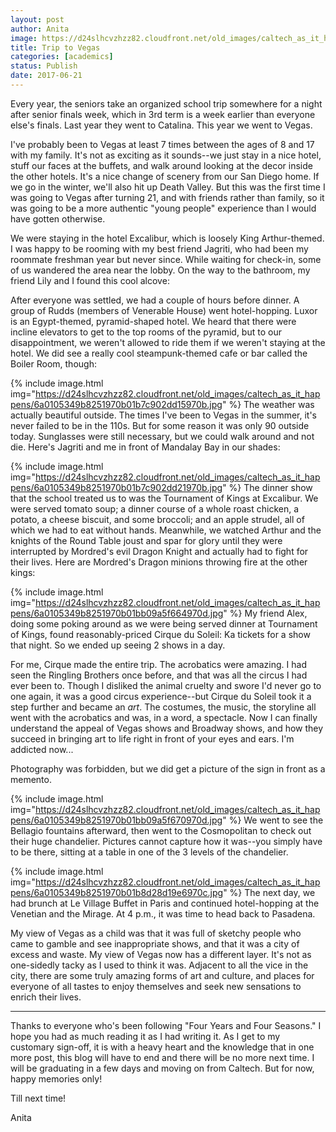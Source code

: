 ```yaml
---
layout: post
author: Anita
image: https://d24slhcvzhzz82.cloudfront.net/old_images/caltech_as_it_happens/6a0105349b8251970b01b7c902dd0e970b.jpg
title: Trip to Vegas
categories: [academics]
status: Publish
date: 2017-06-21
---
```



Every year, the seniors take an organized school trip somewhere for a night after senior finals week, which in 3rd term is a week earlier than everyone else's finals. Last year they went to Catalina. This year we went to Vegas.

I've probably been to Vegas at least 7 times between the ages of 8 and 17 with my family. It's not as exciting as it sounds--we just stay in a nice hotel, stuff our faces at the buffets, and walk around looking at the decor inside the other hotels. It's a nice change of scenery from our San Diego home. If we go in the winter, we'll also hit up Death Valley. But this was the first time I was going to Vegas after turning 21, and with friends rather than family, so it was going to be a more authentic "young people" experience than I would have gotten otherwise.

We were staying in the hotel Excalibur, which is loosely King Arthur-themed. I was happy to be rooming with my best friend Jagriti, who had been my roommate freshman year but never since. While waiting for check-in, some of us wandered the area near the lobby. On the way to the bathroom, my friend Lily and I found this cool alcove:

After everyone was settled, we had a couple of hours before dinner. A group of Rudds (members of Venerable House) went hotel-hopping. Luxor is an Egypt-themed, pyramid-shaped hotel. We heard that there were incline elevators to get to the top rooms of the pyramid, but to our disappointment, we weren't allowed to ride them if we weren't staying at the hotel. We did see a really cool steampunk-themed cafe or bar called the Boiler Room, though:

{% include image.html img="https://d24slhcvzhzz82.cloudfront.net/old_images/caltech_as_it_happens/6a0105349b8251970b01b7c902dd15970b.jpg" %}
The weather was actually beautiful outside. The times I've been to Vegas in the summer, it's never failed to be in the 110s. But for some reason it was only 90 outside today. Sunglasses were still necessary, but we could walk around and not die. Here's Jagriti and me in front of Mandalay Bay in our shades:

{% include image.html img="https://d24slhcvzhzz82.cloudfront.net/old_images/caltech_as_it_happens/6a0105349b8251970b01b7c902dd21970b.jpg" %}
The dinner show that the school treated us to was the Tournament of Kings at Excalibur. We were served tomato soup; a dinner course of a whole roast chicken, a potato, a cheese biscuit, and some broccoli; and an apple strudel, all of which we had to eat without hands. Meanwhile, we watched Arthur and the knights of the Round Table joust and spar for glory until they were interrupted by Mordred's evil Dragon Knight and actually had to fight for their lives. Here are Mordred's Dragon minions throwing fire at the other kings:

{% include image.html img="https://d24slhcvzhzz82.cloudfront.net/old_images/caltech_as_it_happens/6a0105349b8251970b01bb09a5f664970d.jpg" %}
My friend Alex, doing some poking around as we were being served dinner at Tournament of Kings, found reasonably-priced Cirque du Soleil: Ka tickets for a show that night. So we ended up seeing 2 shows in a day.

For me, Cirque made the entire trip. The acrobatics were amazing. I had seen the Ringling Brothers once before, and that was all the circus I had ever been to. Though I disliked the animal cruelty and swore I'd never go to one again, it was a good circus experience--but Cirque du Soleil took it a step further and became an *art*. The costumes, the music, the storyline all went with the acrobatics and was, in a word, a spectacle. Now I can finally understand the appeal of Vegas shows and Broadway shows, and how they succeed in bringing art to life right in front of your eyes and ears. I'm addicted now...

Photography was forbidden, but we did get a picture of the sign in front as a memento.


{% include image.html img="https://d24slhcvzhzz82.cloudfront.net/old_images/caltech_as_it_happens/6a0105349b8251970b01bb09a5f670970d.jpg" %}
We went to see the Bellagio fountains afterward, then went to the Cosmopolitan to check out their huge chandelier. Pictures cannot capture how it was--you simply have to be there, sitting at a table in one of the 3 levels of the chandelier.


{% include image.html img="https://d24slhcvzhzz82.cloudfront.net/old_images/caltech_as_it_happens/6a0105349b8251970b01b8d28d19e6970c.jpg" %}
The next day, we had brunch at Le Village Buffet in Paris and continued hotel-hopping at the Venetian and the Mirage. At 4 p.m., it was time to head back to Pasadena.

My view of Vegas as a child was that it was full of sketchy people who came to gamble and see inappropriate shows, and that it was a city of excess and waste. My view of Vegas now has a different layer. It's not as one-sidedly tacky as I used to think it was. Adjacent to all the vice in the city, there are some truly amazing forms of art and culture, and places for everyone of all tastes to enjoy themselves and seek new sensations to enrich their lives.

***

Thanks to everyone who's been following "Four Years and Four Seasons." I hope you had as much reading it as I had writing it. As I get to my customary sign-off, it is with a heavy heart and the knowledge that in one more post, this blog will have to end and there will be no more next time. I will be graduating in a few days and moving on from Caltech. But for now, happy memories only!

Till next time!

Anita


